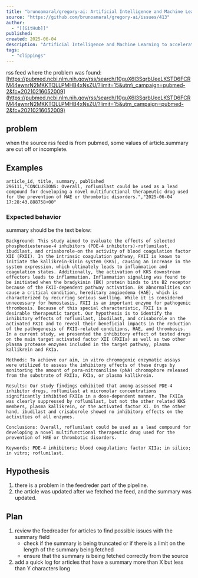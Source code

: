 ```yaml
---
title: "brunoamaral/gregory-ai: Artificial Intelligence and Machine Learning to accelerate scientific research and filter relevant content"
source: "https://github.com/brunoamaral/gregory-ai/issues/413"
author:
  - "[[GitHub]]"
published:
created: 2025-06-04
description: "Artificial Intelligence and Machine Learning to accelerate scientific research and filter relevant content - brunoamaral/gregory-ai"
tags:
  - "clippings"
---
```

rss feed where the problem was found: [https://pubmed.ncbi.nlm.nih.gov/rss/search/10guX6I3SqrbUeeLKSTD6FCRM44ewnrN2MKKTQLLPMHB4xNsZU/?limit=15&utm\_campaign=pubmed-2&fc=20210216052009](https://pubmed.ncbi.nlm.nih.gov/rss/search/10guX6I3SqrbUeeLKSTD6FCRM44ewnrN2MKKTQLLPMHB4xNsZU/?limit=15&utm_campaign=pubmed-2&fc=20210216052009)


## problem
when the source rss feed is from pubmed, some values of article.summary are cut off or incomplete.

## Examples

```csv
article_id, title, summary, published
296111,"CONCLUSIONS: Overall, roflumilast could be used as a lead compound for developing a novel multifunctional therapeutic drug used for the prevention of HAE or thrombotic disorders.","2025-06-04 17:28:43.888758+00"
```

### Expected behavior

summary should be the text below:

```
Background: This study aimed to evaluate the effects of selected phosphodiesterase-4 inhibitors (PDE-4 inhibitors)-roflumilast, ibudilast, and crisaborole-on the activity of blood coagulation factor XII (FXII). In the intrinsic coagulation pathway, FXII is known to initiate the kallikrein-kinin system (KKS), causing an increase in the system expression, which ultimately leads to inflammation and coagulation states. Additionally, the activation of KKS downstream effectors leads to inflammation. Inflammation signaling was found to be initiated when the bradykinin (BK) protein binds to its B2 receptor because of the FXII-dependent pathway activation. BK abnormalities can cause a critical condition, hereditary angioedema (HAE), which is characterized by recurring serious swelling. While it is considered unnecessary for hemostasis, FXII is an important enzyme for pathogenic thrombosis. Because of this special characteristic, FXII is a desirable therapeutic target. Our hypothesis is to identify the inhibitory effects of roflumilast, ibudilast, and crisaborole on the activated FXII and to reveal their beneficial impacts in the reduction of the pathogenesis of FXII-related conditions, HAE, and thrombosis. In a current study, we presented the inhibitory effect of tested drugs on the main target activated factor XII (FXIIa) as well as two other plasma protease enzymes included in the target pathway, plasma kallikrein and FXIa.

Methods: To achieve our aim, in vitro chromogenic enzymatic assays were utilized to assess the inhibitory effects of these drugs by monitoring the amount of para-nitroaniline (pNA) chromophore released from the substrate of FXIIa, FXIa, or plasma kallikrein.

Results: Our study findings exhibited that among assessed PDE-4 inhibitor drugs, roflumilast at micromolar concentrations significantly inhibited FXIIa in a dose-dependent manner. The FXIIa was clearly suppressed by roflumilast, but not the other related KKS members, plasma kallikrein, or the activated factor XI. On the other hand, ibudilast and crisaborole showed no inhibitory effects on the activities of all enzymes.

Conclusions: Overall, roflumilast could be used as a lead compound for developing a novel multifunctional therapeutic drug used for the prevention of HAE or thrombotic disorders.

Keywords: PDE-4 inhibitors; blood coagulation; factor XIIa; in silico; in vitro; roflumilast. 
```

## Hypothesis

1. there is a problem in the feedreder part of the pipeline.
2. the article was updated after we fetched the feed, and the summary was updated.

## Plan

1. review the feedreader for articles to find possible issues with the summary field
	 - check if the summary is being truncated or if there is a limit on the length of the summary being fetched
	 - ensure that the summary is being fetched correctly from the source
2. add a quick log for articles that have a summary more than X but less than Y characters long